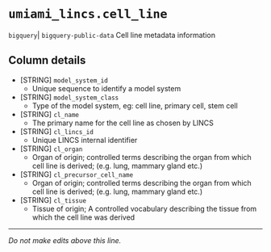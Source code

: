 # `umiami_lincs.cell_line`
`bigquery`| `bigquery-public-data`
Cell line metadata information

## Column details
* [STRING]    `model_system_id`
  - Unique sequence to identify a model system
* [STRING]    `model_system_class`
  - Type of the model system, eg: cell line, primary cell, stem cell
* [STRING]    `cl_name`
  - The primary name for the cell line as chosen by LINCS
* [STRING]    `cl_lincs_id`
  - Unique LINCS internal identifier
* [STRING]    `cl_organ`
  - Organ of origin; controlled terms describing the organ from which cell line is derived; (e.g. lung, mammary gland etc.)
* [STRING]    `cl_precursor_cell_name`
  - Organ of origin; controlled terms describing the organ from which cell line is derived; (e.g. lung, mammary gland etc.)
* [STRING]    `cl_tissue`
  - Tissue of origin; A controlled vocabulary describing the tissue from which the cell line was derived

-------------------------------------------------------------------------------
*Do not make edits above this line.*
